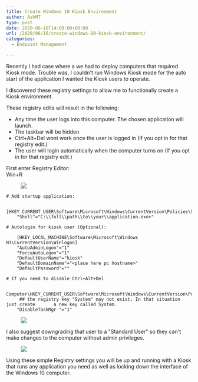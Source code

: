 ```yaml
---
title: Create Windows 10 Kiosk Environment
author: AshMT
type: post
date: 2020-06-16T14:00:00+00:00
url: /2020/06/16/create-windows-10-kiosk-environment/
categories:
  - Endpoint Management

---
```

Recently I had case where a we had to deploy computers that required Kiosk mode. Trouble was, I couldn't run Windows Kiosk mode for the auto start of the application I wanted the Kiosk users to operate.  
  
I discovered these registry settings to allow me to functionally create a Kiosk environment.

These registry edits will result in the following:

  * Any time the user logs into this computer. The chosen application will launch.
  * The taskbar will be hidden
  * Ctrl+Alt+Del wont work once the user is logged in (If you opt in for that registry edit.)
  * The user will login automatically when the computer turns on (If you opt in for that registry edit.)

First enter Registry Editor:  
Win+R<figure class="wp-block-image size-large is-resized">

![](https://www.sysmansquad.com/wp-content/uploads/2020/05/image-8.png) </figure> 



<pre class="wp-block-code"><code># Add startup application:

    [HKEY_CURRENT_USER\Software\Microsoft\Windows\CurrentVersion\Policies\System]
    "Shell"="C:\\full\\path\\to\\your\\application.exe>"

# Autologin for kiosk user (Optional):
  
    [HKEY_LOCAL_MACHINE\Software\Microsoft\Windows NT\CurrentVersion\Winlogon] 
    "AutoAdminLogon"="1"
    "ForceAutoLogon"="1"
    "DefaultUserName"="kiosk"
    "DefaultDomainName"="&lt;place here pc hostname>"
    "DefaultPassword"=""

# If you need to disable Ctrl+Alt+Del

    Computer\HKEY_CURRENT_USER\Software\Microsoft\Windows\CurrentVersion\Policies\System
     ## the registry key "System" may not exist. In that situation just create       a new key called System.
    "DisableTaskMgr "="1"</code></pre><figure class="wp-block-image size-large">

![](https://www.sysmansquad.com/wp-content/uploads/2020/06/image-10-1024x556.png) </figure> 

  
  
I also suggest downgrading that user to a "Standard User" so they can't make changes to the computer without admin privileges.  
<figure class="wp-block-image size-large">

![](https://www.sysmansquad.com/wp-content/uploads/2020/05/image-9.png) </figure> 

Using these simple Registry settings you will be up and running with a Kiosk that runs any application you need as well as locking down the interface of the Windows 10 computer.
